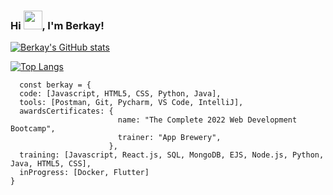 ### Hi <img src="https://raw.githubusercontent.com/MartinHeinz/MartinHeinz/master/wave.gif" width="30px">, I'm Berkay!

[![Berkay's GitHub stats](https://github-readme-stats.vercel.app/api?username=berkayclk06&theme=dark)](https://github.com/anuraghazra/github-readme-stats) 


[![Top Langs](https://github-readme-stats.vercel.app/api/top-langs/?username=berkayclk06&langs_count=3&theme=dark)](https://github.com/anuraghazra/github-readme-stats)

      const berkay = {
      code: [Javascript, HTML5, CSS, Python, Java],
      tools: [Postman, Git, Pycharm, VS Code, IntelliJ],
      awardsCertificates: {
                            name: "The Complete 2022 Web Development Bootcamp",
                            trainer: "App Brewery",
                          },                 
      training: [Javascript, React.js, SQL, MongoDB, EJS, Node.js, Python, Java, HTML5, CSS],
      inProgress: [Docker, Flutter]
    }

<!--
**Berkayclk06/Berkayclk06** is a ✨ _special_ ✨ repository because its `README.md` (this file) appears on your GitHub profile.

Here are some ideas to get you started:

- 🔭 I’m currently working on ...
- 🌱 I’m currently learning ...
- 👯 I’m looking to collaborate on ...
- 🤔 I’m looking for help with ...
- 💬 Ask me about ...
- 📫 How to reach me: ...
- 😄 Pronouns: ...
- ⚡ Fun fact: ...
-->
